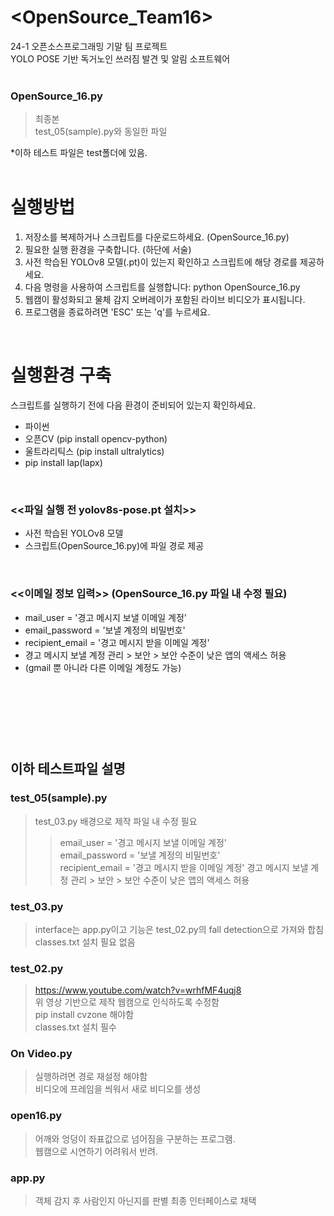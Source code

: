 # <OpenSource_Team16><br/>
24-1 오픈소스프로그래밍 기말 팀 프로젝트 <br/>
YOLO POSE 기반 독거노인 쓰러짐 발견 및 알림 소프트웨어
<br/><br/>

### OpenSource_16.py
> 최종본<br/>
> test_05(sample).py와 동일한 파일

*이하 테스트 파일은 test폴더에 있음.</br>
<br/>

# 실행방법

1. 저장소를 복제하거나 스크립트를 다운로드하세요. (OpenSource_16.py)
2. 필요한 실행 환경을 구축합니다. (하단에 서술)
3. 사전 학습된 YOLOv8 모델(.pt)이 있는지 확인하고 스크립트에 해당 경로를 제공하세요.
4. 다음 명령을 사용하여 스크립트를 실행합니다: python OpenSource_16.py
5. 웹캠이 활성화되고 물체 감지 오버레이가 포함된 라이브 비디오가 표시됩니다.
6. 프로그램을 종료하려면 'ESC' 또는 'q'를 누르세요.
<br/>


# 실행환경 구축
스크립트를 실행하기 전에 다음 환경이 준비되어 있는지 확인하세요.

- 파이썬
- 오픈CV (pip install opencv-python)
- 울트라리틱스 (pip install ultralytics)
- pip install lap(lapx)

<br/>

### <<파일 실행 전 yolov8s-pose.pt 설치>> 
- 사전 학습된 YOLOv8 모델
- 스크립트(OpenSource_16.py)에 파일 경로 제공

<br/>

### <<이메일 정보 입력>> (OpenSource_16.py 파일 내 수정 필요)

- mail_user = '경고 메시지 보낼 이메일 계정'<br/>
- email_password = '보낼 계정의 비밀번호'<br/>
- recipient_email = '경고 메시지 받을 이메일 계정'
  <br/>
- 경고 메시지 보낼 계정 관리 > 보안 > 보안 수준이 낮은 앱의 액세스 허용<br/>
- (gmail 뿐 아니라 다른 이메일 계정도 가능)

<br/><br/>
================================================================

## 이하 테스트파일 설명

### test_05(sample).py
> test_03.py 배경으로 제작
> 파일 내 수정 필요
> > email_user = '경고 메시지 보낼 이메일 계정'<br/>
> > email_password = '보낼 계정의 비밀번호'<br/>
> > recipient_email = '경고 메시지 받을 이메일 계정'
> > 경고 메시지 보낼 계정 관리 > 보안 > 보안 수준이 낮은 앱의 액세스 허용

### test_03.py
> interface는 app.py이고 기능은 test_02.py의 fall detection으로 가져와 합침<br/>
> classes.txt 설치 필요 없음<br/>

### test_02.py
> https://www.youtube.com/watch?v=wrhfMF4uqj8<br/>
> 위 영상 기반으로 제작
> 웹캠으로 인식하도록 수정함<br/>
> pip install cvzone 해야함<br/>
> classes.txt 설치 필수<br/>

### On Video.py
> 실행하려면 경로 재설정 해야함<br/>
> 비디오에 프레임을 씌워서 새로 비디오를 생성<br/>

### open16.py
> 어깨와 엉덩이 좌표값으로 넘어짐을 구분하는 프로그램.</br>
> 웹캠으로 시연하기 어려워서 반려.

### app.py
> 객체 감지 후 사람인지 아닌지를 판별
> 최종 인터페이스로 채택



